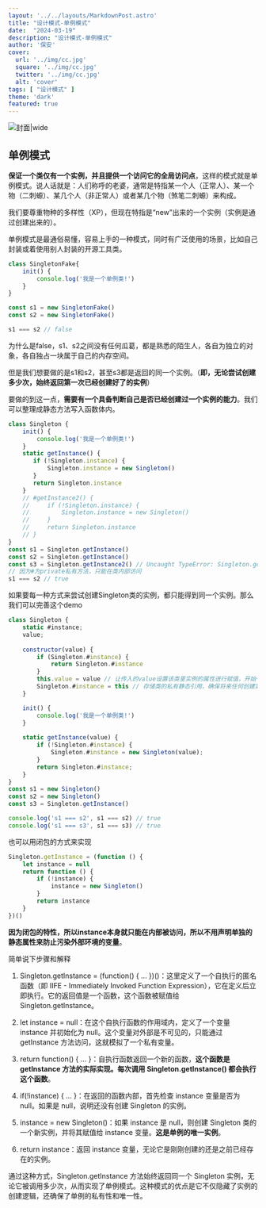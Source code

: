```yaml
---
layout: '../../layouts/MarkdownPost.astro'
title: "设计模式-单例模式"
date:  "2024-03-19"
description: "设计模式-单例模式"
author: '保安'
cover:
  url: '../img/cc.jpg'
  square: '../img/cc.jpg'
  twitter: '../img/cc.jpg'
  alt: 'cover'
tags: [ "设计模式" ]
theme: 'dark'
featured: true
---
```


![封面|wide](/images/cc.jpg)

## 单例模式

**保证一个类仅有一个实例，并且提供一个访问它的全局访问点**，这样的模式就是单例模式。说人话就是：人们称呼的老婆，通常是特指某一个人（正常人）、某一个物（二刺螈）、某几个人（非正常人）或者某几个物（煞笔二刺螈）来构成。

我们要尊重物种的多样性（XP），但现在特指是“new”出来的一个实例（实例是通过创建出来的）。

单例模式是最通俗易懂，容易上手的一种模式，同时有广泛使用的场景，比如自己封装或着使用别人封装的开源工具类。

```javascript
class SingletonFake{
    init() {
        console.log('我是一个单例类!')
    }
}

const s1 = new SingletonFake()
const s2 = new SingletonFake()

s1 === s2 // false
```
为什么是false，s1、s2之间没有任何瓜葛，都是熟悉的陌生人，各自为独立的对象，各自独占一块属于自己的内存空间。

但是我们想要做的是s1和s2，甚至s3都是返回的同一个实例。（**即，无论尝试创建多少次，始终返回第一次已经创建好了的实例**）

要做的到这一点，**需要有一个具备判断自己是否已经创建过一个实例的能力**。我们可以整理成静态方法写入函数体内。
```javascript
class Singleton {
    init() {
        console.log('我是一个单例类!')
    }
    static getInstance() {
       if (!Singleton.instance) {
           Singleton.instance = new Singleton()
       }
       return Singleton.instance
    }
    // #getInstance2() {
    //     if (!Singleton.instance) {
    //         Singleton.instance = new Singleton()
    //     }
    //     return Singleton.instance
    // }
}
const s1 = Singleton.getInstance()
const s2 = Singleton.getInstance()
const s3 = Singleton.getInstance2() // Uncaught TypeError: Singleton.getInstance is not a function
// 因为#为private私有方法，只能在类内部访问
s1 === s2 // true
```

如果要每一种方式来尝试创建Singleton类的实例，都只能得到同一个实例。那么我们可以完善这个demo
```javascript
class Singleton {
    static #instance;
    value;
    
    constructor(value) {
        if (Singleton.#instance) {
            return Singleton.#instance
        }
        this.value = value // 让传入的value设置该类里实例的属性进行赋值，开始干活了
        Singleton.#instance = this // 存储类的私有静态引用，确保将来任何创建实例都返回这个创建的实例
    }

    init() {
        console.log('我是一个单例类!')
    }
    
    static getInstance(value) {
        if (!Singleton.#instance) {
            Singleton.#instance = new Singleton(value);
        }
        return Singleton.#instance;
    }
}
const s1 = new Singleton()
const s2 = new Singleton()
const s3 = Singleton.getInstance()

console.log('s1 === s2', s1 === s2) // true
console.log('s1 === s3', s1 === s3) // true
```

也可以用闭包的方式来实现
```javascript
Singleton.getInstance = (function () {
    let instance = null
    return function () {
        if (!instance) {
            instance = new Singleton()
        }
        return instance
    }
})()
```

**因为闭包的特性，所以instance本身就只能在内部被访问，所以不用声明单独的静态属性来防止污染外部环境的变量**。

简单说下步骤和解释
1. Singleton.getInstance = (function() { ... })()：这里定义了一个自执行的匿名函数（即 IIFE - Immediately Invoked Function Expression），它在定义后立即执行。它的返回值是一个函数，这个函数被赋值给 Singleton.getInstance。

2. let instance = null：在这个自执行函数的作用域内，定义了一个变量 instance 并初始化为 null。这个变量对外部是不可见的，只能通过 getInstance 方法访问，这就模拟了一个私有变量。

3. return function() { ... }：自执行函数返回一个新的函数，**这个函数是 getInstance 方法的实际实现。每次调用 Singleton.getInstance() 都会执行这个函数**。

4. if(!instance) { ... }：在返回的函数内部，首先检查 instance 变量是否为 null。如果是 null，说明还没有创建 Singleton 的实例。

5. instance = new Singleton()：如果 instance 是 null，则创建 Singleton 类的一个新实例，并将其赋值给 instance 变量。**这是单例的唯一实例**。

6. return instance：返回 instance 变量，无论它是刚刚创建的还是之前已经存在的实例。

通过这种方式，Singleton.getInstance 方法始终返回同一个 Singleton 实例，无论它被调用多少次，从而实现了单例模式。这种模式的优点是它不仅隐藏了实例的创建逻辑，还确保了单例的私有性和唯一性。